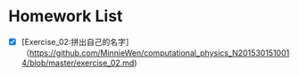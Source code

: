 # Homework List
- [x] [Exercise_02:拼出自己的名字］（https://github.com/MinnieWen/computational_physics_N2015301510014/blob/master/exercise_02.md)
